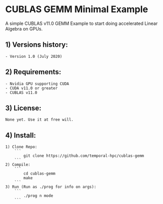# CUBLAS GEMM Minimal Example

A simple CUBLAS v11.0 GEMM Example to start doing accelerated Linear Algebra on GPUs.

## 1) Versions history:
	- Version 1.0 (July 2020)

## 2) Requirements:
	- Nvidia GPU supporting CUDA
	- CUDA v11.0 or greater
    - CUBLAS v11.0 

## 3) License:
    None yet. Use it at free will.

## 4) Install:
	1) Clone Repo:
        ```
            git clone https://github.com/temporal-hpc/cublas-gemm
        ```
	2) Compile:
        ```
            cd cublas-gemm
            make 
        ```
	3) Run (Run as ./prog for info on args):
        ```
            ./prog n mode
        ```
